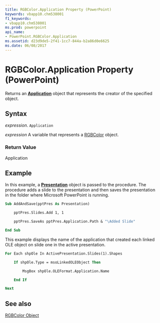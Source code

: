 ```yaml
---
title: RGBColor.Application Property (PowerPoint)
keywords: vbapp10.chm538001
f1_keywords:
- vbapp10.chm538001
ms.prod: powerpoint
api_name:
- PowerPoint.RGBColor.Application
ms.assetid: d23d9de5-2f41-1cc7-844a-b2a86d0e6625
ms.date: 06/08/2017
---
```



# RGBColor.Application Property (PowerPoint)

Returns an  **[Application](PowerPoint.Application.md)** object that represents the creator of the specified object.


## Syntax

 _expression_. `Application`

 _expression_ A variable that represents a [RGBColor](./PowerPoint.RGBColor.md) object.


### Return Value

Application


## Example

In this example, a  **[Presentation](PowerPoint.Presentation.md)** object is passed to the procedure. The procedure adds a slide to the presentation and then saves the presentation in the folder where Microsoft PowerPoint is running.


```vb
Sub AddAndSave(pptPres As Presentation)

    pptPres.Slides.Add 1, 1

    pptPres.SaveAs pptPres.Application.Path & "\Added Slide"

End Sub
```

This example displays the name of the application that created each linked OLE object on slide one in the active presentation.




```vb
For Each shpOle In ActivePresentation.Slides(1).Shapes

    If shpOle.Type = msoLinkedOLEObject Then

        MsgBox shpOle.OLEFormat.Application.Name

    End If

Next
```


## See also


[RGBColor Object](PowerPoint.RGBColor.md)

